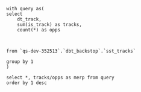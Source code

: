 
```tracks
with query as(
select 
    dt_track,
    sum(is_track) as tracks,
    count(*) as opps

    

from `qs-dev-352513`.`dbt_backstop`.`sst_tracks`

group by 1
)

select *, tracks/opps as merp from query
order by 1 desc

```

<Histogram 
    data={tracks} 
    x=merp
/>